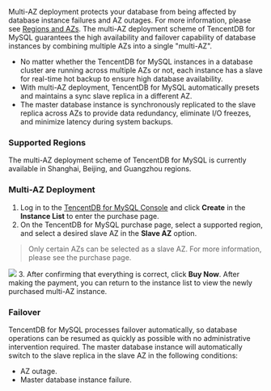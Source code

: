 Multi-AZ deployment protects your database from being affected by database instance failures and AZ outages. For more information, please see [Regions and AZs](https://intl.cloud.tencent.com/document/product/236/8458).
The multi-AZ deployment scheme of TencentDB for MySQL guarantees the high availability and failover capability of database instances by combining multiple AZs into a single "multi-AZ".

>
- No matter whether the TencentDB for MySQL instances in a database cluster are running across multiple AZs or not, each instance has a slave for real-time hot backup to ensure high database availability.
- With multi-AZ deployment, TencentDB for MySQL automatically presets and maintains a sync slave replica in a different AZ.
- The master database instance is synchronously replicated to the slave replica across AZs to provide data redundancy, eliminate I/O freezes, and minimize latency during system backups.

### Supported Regions
The multi-AZ deployment scheme of TencentDB for MySQL is currently available in Shanghai, Beijing, and Guangzhou regions.

### Multi-AZ Deployment
1. Log in to the [TencentDB for MySQL Console](https://console.cloud.tencent.com/cdb/) and click **Create** in the **Instance List** to enter the purchase page.
2. On the TencentDB for MySQL purchase page, select a supported region, and select a desired slave AZ in the **Slave AZ** option.
> Only certain AZs can be selected as a slave AZ. For more information, please see the purchase page.
>
![](https://main.qcloudimg.com/raw/aec9d1b540ceff3426968c213cfe9435.png)
3. After confirming that everything is correct, click **Buy Now**. After making the payment, you can return to the instance list to view the newly purchased multi-AZ instance.

### Failover
TencentDB for MySQL processes failover automatically, so database operations can be resumed as quickly as possible with no administrative intervention required. The master database instance will automatically switch to the slave replica in the slave AZ in the following conditions:
- AZ outage.
- Master database instance failure.
